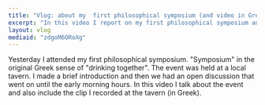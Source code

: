 ```yaml
---
title: "Vlog: about my  first philosophical symposium (and video in Greek)"
excerpt: "In this video I report on my first philosophical symposium and also include the clip (in Greek) with the introduction I did for that event."
layout: vlog
mediaid: "zdgoM6ORoXg"
---
```


Yesterday I attended my first philosophical symposium. "Symposium" in
the original Greek sense of "drinking together". The event was held at
a local tavern. I made a brief introduction and then we had an open
discussion that went on until the early morning hours. In this video I
talk about the event and also include the clip I recorded at the
tavern (in Greek).
